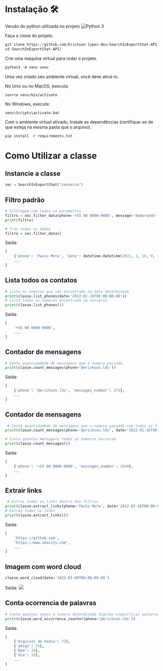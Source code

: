 # Instalação 🛠️ 

Versão do python utilizada no projeto  ![Python 3](https://img.shields.io/badge/python-3.8.10-blue.svg)

Faça o clone do projeto.

```python
git clone https://github.com/Erickson-lopes-dev/SearchInExportChat-API
cd SearchInExportChat-API/
```

Crie uma maquina virtual para rodar o projeto.

```python
python3 -m venv venv
```

Uma vez criado seu ambiente virtual, você deve ativá-lo.

No Unix ou no MacOS, executa:

```
source venv/bin/activate
```

No Windows, execute:

```python
venv\Scripts\activate.bat
```

Com o ambiente virtual ativado, Instale as dependências (certifique-se de que esteja na mesma pasta que o arquivo).

```python
pip install -r requirements.txt
```

# Como Utilizar a classe

## Instancie a classe
```python
sec = SearchInExportChat("conversa")
```

## Filtro padrão
```python
# Filtragem com todos os parametros
filtro = sec.filter_data(phone='+55 00 0000-0000', message='demorando', date='2022-01-16T00:00:00.00')
print(filtro)

# Traz todos os dados 
filtro = sec.filter_data()
```
Saída:
```python
[
    {'phone': 'Paulo Mota', 'date': datetime.datetime(2022, 1, 16, 9, 34), 'message': 'tava demorando'},
    ...
]
```

## Lista todos os contatos
```python
# Lista os numeros que são encontrado na data determinada
print(classe.list_phones(date='2022-01-16T00:00:00.00'))
# Lista todos os numeros encontrado na conversa
print(classe.list_phones())
```
Saída:
```python
[
    '+55 00 0000-0000',
    ...
]
```

## Contador de mensagens
```python
# Conta quantidadede de mensagens que o numero passado
print(classe.count_messages(phone='@erickson.lds'))
```
Saída:
```python
[
    {'phone': '@erickson.lds', 'messages_number': 373},
    ...
]
```

## Contador de mensagens
```python
 # Conta quantidadede de mensagens que o numero passado com todos os filtros
print(classe.count_messages(phone='@erickson.lds', date='2022-01-16T00:00:00.00'))

# Conta quantas mensagens todos os numeros enviaram
print(classe.count_messages())
```
Saída:
```python
[
    {'phone': '+55 00 0000-0000', 'messages_number': 3560},
    ...
]
```


## Extrair links
```python
 # Extrai todos os links dentro dos filtros
print(classe.extract_links(phone='Paulo Mota', date='2022-01-16T00:00:00.00'))
# Extrai todos os links
print(classe.extract_links())
```
Saída:
```python
[
    'https://github.com',
    'https://www.udacity.com',
    ...
]
```

## Imagem com word cloud
```python
classe.word_cloud(date='2022-01-09T00:00:00.00')
```
Saída:
![](word_cloud/Grupo1bf6ea49-8f8c-11ec-b2f5-3c7c3f7809c7.png)



## Conta ocorrencia de palavras
```python
# Conta quantas vezes o numero determinado digitou especificas palavras
print(classe.word_occurrence_counter(phone='@erickson.lds'))
```
Saída:
```python
[
    {'Arquivos de midia': 72}, 
    {'amigo': 51},
    {'Bom': 33},
    {'dia': 33}, 
    ...
]
```